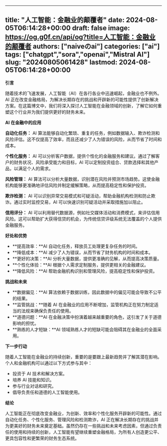 
---
title: "人工智能：金融业的颠覆者"
date: 2024-08-05T06:14:28+00:00
draft: false
image: https://og.g0f.cn/api/og?title=人工智能：金融业的颠覆者
authors: ["naiveのai"]
categories: ["ai"]
tags: ["chatgpt","sora","openai","Mistral AI"]
slug: "20240805061428"
lastmod: 2024-08-05T06:14:28+00:00
---
**引言**

随着技术的飞速发展，人工智能（AI）在各行各业中迅速崛起，金融业也不例外。AI 正在改变金融格局，为解决长期存在的挑战和开辟新的可能性提供了创新解决方案。在这篇博文中，我们将深入探讨人工智能在金融领域的创新，了解它如何重塑这个行业并为我们提供更好的财务未来。

**AI 在金融中的应用**

**自动化任务：**
AI 算法能够自动化繁琐、重复的任务，例如数据输入、欺诈检测和风险评估。这不仅提高了效率，而且还减少了人为错误的风险，从而节省了时间和成本。

**个性化服务：**
AI 可以分析客户数据，提供个性化的金融服务和建议。通过了解客户的财务状况、风险承受能力和目标，AI 可以定制投资组合、贷款选择和其他产品，以满足个人的需求。

**风险管理：**
AI 算法可以分析大量数据，识别潜在风险并预测市场趋势。这使金融机构能够更准确地评估风险并制定缓解策略，从而提高稳定性和保护投资。

**欺诈检测：**
AI 可以识别异常交易模式和可疑活动，帮助金融机构检测和防止欺诈。通过实时监控交易，AI 可以快速识别可疑活动并采取措施加以阻止。

**信用评分：**
AI 可以利用替代数据源，例如社交媒体活动和消费模式，来评估信用风险。这可以帮助扩大获得信贷的机会，为传统信贷评级系统无法覆盖的个人提供金融服务。

**好处和优势**

* **提高效率：**AI 自动化任务，释放员工处理更复杂任务的时间。
* **降低成本：**AI 减少了人为错误，从而节省了财务机构的时间和成本。
* **更好的决策：**AI 分析大量数据，提供更准确的见解，从而提高决策质量。
* **个性化体验：**AI 根据个人需求定制服务，提供更相关的金融建议。
* **降低风险：**AI 帮助金融机构识别和管理风险，提高稳定性和保护投资。

**挑战和未来**

* **数据偏见：**AI 算法依赖于数据训练，因此数据中的偏见可能会导致不公平的结果。
* **监管挑战：**随着 AI 在金融业的应用不断增加，监管机构正在努力制定适当的法规来确保负责任的使用。
* **道德问题：**AI 在金融决策中扮演着越来越重要的角色，这引发了关于道德影响的担忧。
* **熟练的人才短缺：**AI 领域熟练人才的短缺可能会阻碍其在金融业的全面采用。

**下一步行动**

随着人工智能在金融业的持续创新，重要的是要跟上最新趋势并了解其潜在影响。个人和金融机构可以通过以下方式参与其中：

* 投资于 AI 技术和解决方案。
* 培养 AI 技能和知识。
* 参与行业对话和研究。
* 倡导负责任和道德的人工智能使用。

**结论**

人工智能正在彻底改变金融业，为创新、效率和个性化服务开辟新的可能性。通过自动化任务、个性化服务、管理风险和检测欺诈，AI 正在解决长期存在的挑战并为更美好的财务未来奠定基础。虽然仍存在一些挑战和未来考虑因素，但通过负责任的使用和持续的创新，人工智能有望继续重塑金融格局，为所有人创造更公平、更具包容性和更繁荣的财务生态系统。